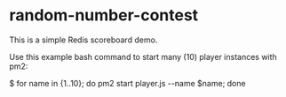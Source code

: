 # random-number-contest

This is a simple Redis scoreboard demo.

Use this example bash command to start many (10) player instances with pm2:

$ for name in {1..10}; do pm2 start player.js --name $name; done
